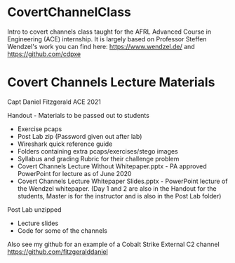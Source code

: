 # CovertChannelClass
Intro to covert channels class taught for the AFRL Advanced Course in Engineering (ACE) internship. It is largely based on Professor Steffen Wendzel's work you can find here: https://www.wendzel.de/ and https://github.com/cdpxe

# Covert Channels Lecture Materials
Capt Daniel Fitzgerald
ACE 2021

Handout - Materials to be passed out to students

  - Exercise pcaps
  - Post Lab zip (Password given out after lab)
  - Wireshark quick reference guide
  - Folders containing extra pcaps/exercises/stego images
  - Syllabus and grading Rubric for their challenge problem
  - Covert Channels Lecture Without Whitepaper.pptx - PA approved PowerPoint for lecture as of June 2020
  - Covert Channels Lecture Whitepaper Slides.pptx - PowerPoint lecture of the Wendzel whitepaper.
	  (Day 1 and 2 are also in the Handout for the students, Master is for the instructor and is also in the Post Lab folder)

Post Lab unzipped

  - Lecture slides
  - Code for some of the channels


Also see my github for an example of a Cobalt Strike External C2 channel
https://github.com/fitzgeralddaniel
